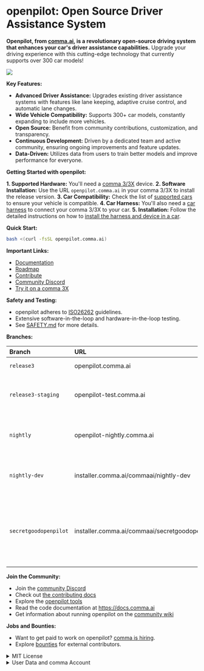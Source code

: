 # openpilot: Open Source Driver Assistance System

**Openpilot, from [comma.ai](https://github.com/commaai/openpilot), is a revolutionary open-source driving system that enhances your car's driver assistance capabilities.** Upgrade your driving experience with this cutting-edge technology that currently supports over 300 car models!

[![](https://img.shields.io/github/stars/commaai/openpilot?style=social)](https://github.com/commaai/openpilot)

**Key Features:**

*   **Advanced Driver Assistance:** Upgrades existing driver assistance systems with features like lane keeping, adaptive cruise control, and automatic lane changes.
*   **Wide Vehicle Compatibility:** Supports 300+ car models, constantly expanding to include more vehicles.
*   **Open Source:** Benefit from community contributions, customization, and transparency.
*   **Continuous Development:** Driven by a dedicated team and active community, ensuring ongoing improvements and feature updates.
*   **Data-Driven:** Utilizes data from users to train better models and improve performance for everyone.

**Getting Started with openpilot:**

**1. Supported Hardware:** You'll need a [comma 3/3X](https://comma.ai/shop/comma-3x) device.
**2. Software Installation:** Use the URL `openpilot.comma.ai` in your comma 3/3X to install the release version.
**3. Car Compatibility:** Check the list of [supported cars](docs/CARS.md) to ensure your vehicle is compatible.
**4. Car Harness:** You'll also need a [car harness](https://comma.ai/shop/car-harness) to connect your comma 3/3X to your car.
**5. Installation:** Follow the detailed instructions on how to [install the harness and device in a car](https://comma.ai/setup).

**Quick Start:**

```bash
bash <(curl -fsSL openpilot.comma.ai)
```

**Important Links:**

*   [Documentation](https://docs.comma.ai)
*   [Roadmap](https://docs.comma.ai/contributing/roadmap/)
*   [Contribute](https://github.com/commaai/openpilot/blob/master/docs/CONTRIBUTING.md)
*   [Community Discord](https://discord.comma.ai)
*   [Try it on a comma 3X](https://comma.ai/shop)

**Safety and Testing:**

*   openpilot adheres to [ISO26262](https://en.wikipedia.org/wiki/ISO_26262) guidelines.
*   Extensive software-in-the-loop and hardware-in-the-loop testing.
*   See [SAFETY.md](docs/SAFETY.md) for more details.

**Branches:**

| Branch           | URL                                    | Description                                                                          |
| :---------------- | :------------------------------------- | :----------------------------------------------------------------------------------- |
| `release3`       | openpilot.comma.ai                      | Release branch.                                                                     |
| `release3-staging` | openpilot-test.comma.ai                | Staging branch for early access to new releases.                                   |
| `nightly`          | openpilot-nightly.comma.ai             | Bleeding edge development branch; may be unstable.                                    |
| `nightly-dev`      | installer.comma.ai/commaai/nightly-dev | Nightly with experimental development features for some cars.                        |
| `secretgoodopenpilot` | installer.comma.ai/commaai/secretgoodopenpilot | Preview branch from the autonomy team where new driving models get merged earlier. |

**Join the Community:**

*   Join the [community Discord](https://discord.comma.ai)
*   Check out [the contributing docs](docs/CONTRIBUTING.md)
*   Explore the [openpilot tools](tools/)
*   Read the code documentation at https://docs.comma.ai
*   Get information about running openpilot on the [community wiki](https://github.com/commaai/openpilot/wiki)

**Jobs and Bounties:**

*   Want to get paid to work on openpilot? [comma is hiring](https://comma.ai/jobs#open-positions).
*   Explore [bounties](https://comma.ai/bounties) for external contributors.

<details>
<summary>MIT License</summary>

[See original README for license details]

</details>

<details>
<summary>User Data and comma Account</summary>

[See original README for data collection and privacy policy details]

</details>